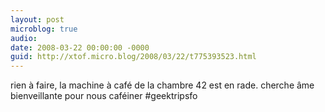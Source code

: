 ```yaml
---
layout: post
microblog: true
audio: 
date: 2008-03-22 00:00:00 -0000
guid: http://xtof.micro.blog/2008/03/22/t775393523.html
---
```

rien à faire, la machine à café de la chambre 42 est en rade. cherche âme bienveillante pour nous caféiner #geektripsfo
